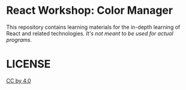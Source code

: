 # React Workshop: Color Manager

This repository contains learning materials for the in-depth learning of React and related technologies. *It's not meant to be used for actual programs.*


# LICENSE
[CC by 4.0](./LICENSE)
